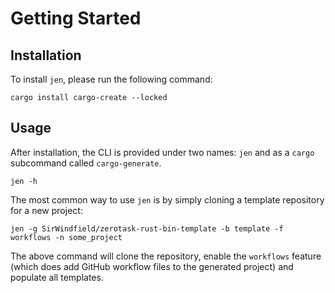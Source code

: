 # Getting Started

## Installation

To install `jen`, please run the following command:

```text
cargo install cargo-create --locked
```

## Usage

After installation, the CLI is provided under two names: `jen` and as a `cargo` subcommand called `cargo-generate`.

```text
jen -h
```

The most common way to use `jen` is by simply cloning a template repository for a new project:

```text
jen -g SirWindfield/zerotask-rust-bin-template -b template -f workflows -n some_project
```

The above command will clone the repository, enable the `workflows` feature (which does add GitHub workflow files to the generated project) and populate all templates.
